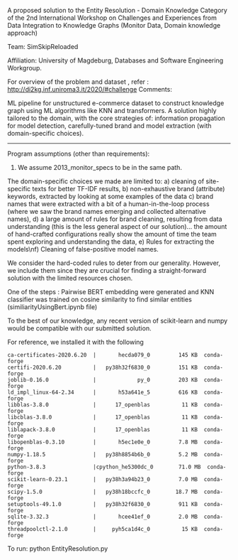 A proposed solution to the Entity Resolution - Domain Knowledge Category of the 2nd International Workshop on Challenges and Experiences from Data Integration to Knowledge Graphs (Monitor Data, Domain knowledge approach)

Team: SimSkipReloaded

Affiliation: University of Magdeburg, Databases and Software Engineering Workgroup.

For overview of the problem and  dataset , refer : http://di2kg.inf.uniroma3.it/2020/#challenge
Comments:

ML pipeline for unstructured e-commerce dataset to construct knowledge graph using ML algorithms like KNN and transformers.
A solution highly tailored to the domain, with the core strategies of: information propagation for model detection, carefully-tuned brand and model extraction (with domain-specific choices). 

************************************

Program assumptions (other than requirements):
1) We assume 2013_monitor_specs to be in the same path. 


The domain-specific choices we made are limited to: 
a) cleaning of site-specific texts for better TF-IDF results, 
b) non-exhaustive brand (attribute) keywords, extracted by looking at some examples of the data 
c) brand names that were extracted with a bit of a human-in-the-loop process (where we saw the brand names emerging and collected alternative names),
d) a large amount of rules for brand cleaning, resulting from data understanding (this is the less general aspect of our solution)... the amount of hand-crafted configurations really show the amount of time the team spent exploring and understanding the data, 
e) Rules for extracting the models\nf) Cleaning of false-positive model names.

We consider the hard-coded rules to deter from our generality. However, we include them since they are crucial for finding a straight-forward solution with the limited resources chosen.

One of the steps : Pairwise BERT embedding were generated and KNN classifier was trained on cosine similarity to find similar entities (similiarityUsingBert.ipynb file)

To the best of our knowledge, any recent version of scikit-learn and numpy would be compatible with our submitted solution.

For reference, we installed it with the following

    ca-certificates-2020.6.20  |       hecda079_0         145 KB  conda-forge
    certifi-2020.6.20          |   py38h32f6830_0         151 KB  conda-forge
    joblib-0.16.0              |             py_0         203 KB  conda-forge
    ld_impl_linux-64-2.34      |       h53a641e_5         616 KB  conda-forge
    libblas-3.8.0              |      17_openblas          11 KB  conda-forge
    libcblas-3.8.0             |      17_openblas          11 KB  conda-forge
    liblapack-3.8.0            |      17_openblas          11 KB  conda-forge
    libopenblas-0.3.10         |       h5ec1e0e_0         7.8 MB  conda-forge
    numpy-1.18.5               |   py38h8854b6b_0         5.2 MB  conda-forge
    python-3.8.3               |cpython_he5300dc_0        71.0 MB  conda-forge
    scikit-learn-0.23.1        |   py38h3a94b23_0         7.0 MB  conda-forge
    scipy-1.5.0                |   py38h18bccfc_0        18.7 MB  conda-forge
    setuptools-49.1.0          |   py38h32f6830_0         911 KB  conda-forge
    sqlite-3.32.3              |       hcee41ef_0         2.0 MB  conda-forge
    threadpoolctl-2.1.0        |     pyh5ca1d4c_0          15 KB  conda-forge

To run: python EntityResolution.py 
